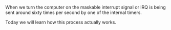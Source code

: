 When we turn the computer on the maskable interrupt signal or IRQ is being sent around sixty times per second by one of the internal timers.

Today we will learn how this process actually works.
